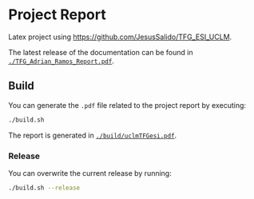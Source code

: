 # Project Report

Latex project using https://github.com/JesusSalido/TFG_ESI_UCLM.

The latest release of the documentation can be found in  [`./TFG_Adrian_Ramos_Report.pdf`](./TFG_Adrian_Ramos_Report.pdf).

## Build

You can generate the `.pdf` file related to the project report by executing:

```bash
./build.sh
```

The report is generated in [`./build/uclmTFGesi.pdf`](./build/uclmTFGesi.pdf).

### Release

You can overwrite the current release by running:

```bash
./build.sh --release
```